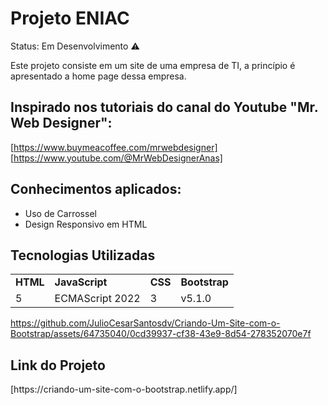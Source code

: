 
<h1>Projeto ENIAC</h1>

Status: Em Desenvolvimento ⚠️

Este projeto consiste em um site de uma empresa de TI, a princípio é apresentado a home page dessa empresa. 


<h2>Inspirado nos tutoriais do canal do Youtube "Mr. Web Designer":</h2>

[https://www.buymeacoffee.com/mrwebdesigner]<br>
[https://www.youtube.com/@MrWebDesignerAnas]<br>

<h2>Conhecimentos aplicados:</h2>

+ Uso de Carrossel
+ Design Responsivo em HTML

<h2>Tecnologias Utilizadas</h2>
<table>
<tr>
<td><strong>HTML</strong></td>
<td><strong>JavaScript</strong></td>
<td><strong>CSS</strong></td>
<td><strong> Bootstrap </strong></td>
</tr>
<tr>
<td>5</td>
<td>ECMAScript 2022</td>
<td>3</td>
<td> v5.1.0</td>
</tr>
</table>


https://github.com/JulioCesarSantosdv/Criando-Um-Site-com-o-Bootstrap/assets/64735040/0cd39937-cf38-43e9-8d54-278352070e7f



<h2>Link do Projeto</h2>
[https://criando-um-site-com-o-bootstrap.netlify.app/]


